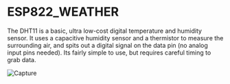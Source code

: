 # ESP822_WEATHER

The DHT11 is a basic, ultra low-cost digital temperature and humidity sensor. It uses a capacitive humidity sensor and a thermistor to measure the surrounding air, and spits out a digital signal on the data pin (no analog input pins needed). Its fairly simple to use, but requires careful timing to grab data.


![Capture](https://user-images.githubusercontent.com/44220596/105289361-1ea61400-5bde-11eb-80e5-06156fb82f79.PNG)
